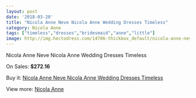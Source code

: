 ```yaml
---
layout: post
date: '2018-03-20'
title: "Nicola Anne Neve Nicola Anne Wedding Dresses Timeless"
category: Nicola Anne
tags: ["timeless","dresses","bridesmaid","anne","little"]
image: http://img.hectodress.com/14786-thickbox_default/nicola-anne-neve-nicola-anne-wedding-dresses-timeless.jpg
---
```

Nicola Anne Neve Nicola Anne Wedding Dresses Timeless

On Sales: **$272.16**
<a href="https://www.hectodress.com/nicola-anne/7149-nicola-anne-neve-nicola-anne-wedding-dresses-timeless.html"><amp-img layout="responsive" width="600" height="600" src="//img.hectodress.com/14786-thickbox_default/nicola-anne-neve-nicola-anne-wedding-dresses-timeless.jpg" alt="Nicola Anne Neve Nicola Anne Wedding Dresses Timeless 0" /></a>

Buy it: [Nicola Anne Neve Nicola Anne Wedding Dresses Timeless](https://www.hectodress.com/nicola-anne/7149-nicola-anne-neve-nicola-anne-wedding-dresses-timeless.html "Nicola Anne Neve Nicola Anne Wedding Dresses Timeless")

View more: [Nicola Anne](https://www.hectodress.com/124-nicola-anne "Nicola Anne")